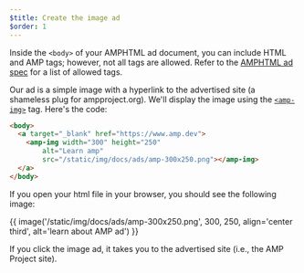 ```yaml
---
$title: Create the image ad
$order: 1
---
```


Inside the `<body>` of your AMPHTML ad document, you can include HTML and AMP tags; however, not all tags are allowed.  Refer to the [AMPHTML ad spec](/docs/ads/a4a_spec.html#allowed-amp-extensions-and-builtins) for a list of allowed tags.

Our ad is a simple image with a hyperlink to the advertised site (a shameless plug for ampproject.org).  We'll display the image using the [`<amp-img>`](/docs/reference/components/amp-img.html) tag.  Here's the code:

```html hl_lines="2 3 4 5 6"
<body>
  <a target="_blank" href="https://www.amp.dev">
    <amp-img width="300" height="250"
        alt="Learn amp"
        src="/static/img/docs/ads/amp-300x250.png"></amp-img>
  </a>
</body>
```

If you open your html file in your browser, you should see the following image:

{{ image('/static/img/docs/ads/amp-300x250.png', 300, 250, align='center third', alt='learn about AMP ad') }}

If you click the image ad, it takes you to the advertised site (i.e., the AMP Project site).

